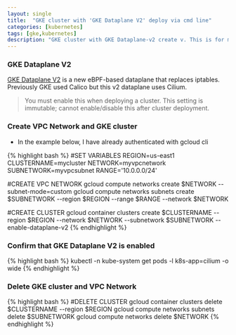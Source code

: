 ```yaml
---
layout: single
title:  "GKE cluster with 'GKE Dataplane V2' deploy via cmd line"
categories: [kubernetes]
tags: [gke,kubernetes]
description: "GKE cluster with GKE Dataplane-v2 create v. This is for my own notes, so I can copy and paste these in future" #this is a custom variable meant for a short description to be displayed on home page
---
```

<!-- begin_excerpt -->
<!-- end_excerpt -->
### GKE Dataplane V2
[GKE Dataplane V2](https://cloud.google.com/kubernetes-engine/docs/how-to/dataplane-v2) is a new eBPF-based dataplane that replaces iptables. Previously GKE used Calico but this v2 dataplane uses Cilium.

>You must enable this when deploying a cluster. This setting is immutable; cannot enable/disable this after cluster deployment.

### Create VPC Network and GKE cluster
- In the example below, I have already authenticated with gcloud cli

{% highlight bash %}
#SET VARIABLES
REGION=us-east1
CLUSTERNAME=mycluster
NETWORK=myvpcnetwork
SUBNETWORK=myvpcsubnet
RANGE='10.0.0.0/24'

#CREATE VPC NETWORK
gcloud compute networks create $NETWORK --subnet-mode=custom
gcloud compute networks subnets create $SUBNETWORK --region $REGION --range $RANGE --network $NETWORK

#CREATE CLUSTER
gcloud container clusters create $CLUSTERNAME --region $REGION --network $NETWORK --subnetwork $SUBNETWORK --enable-dataplane-v2
{% endhighlight %}

### Confirm that GKE Dataplane V2 is enabled
{% highlight bash %}
kubectl -n kube-system get pods -l k8s-app=cilium -o wide
{% endhighlight %}

### Delete GKE cluster and VPC Network
{% highlight bash %}
#DELETE CLUSTER
gcloud container clusters delete $CLUSTERNAME --region $REGION
gcloud compute networks subnets delete $SUBNETWORK
gcloud compute networks delete $NETWORK
{% endhighlight %}

